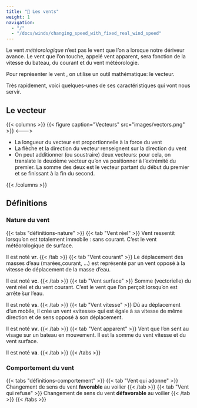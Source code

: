 ```yaml
---
title: "💨 Les vents"
weight: 1
navigation:
  - "/"
  - "/docs/winds/changing_speed_with_fixed_real_wind_speed"
---
```

Le vent *météorologique* n’est pas le vent que l’on a lorsque notre dériveur avance.
Le vent que l’on touche, appelé vent apparent, sera fonction de la vitesse du bateau, du courant et du vent météorologie.

Pour représenter le vent , on utilise un outil mathématique: le vecteur.

Très rapidement, voici quelques-unes de ses caractéristiques qui vont nous servir.

## Le vecteur

{{< columns >}}
{{< figure caption="Vecteurs" src="images/vectors.png" >}}
<--->

- La longueur du vecteur est proportionnelle à la force du vent
- La flèche et la direction du vecteur renseignent sur la direction du vent
- On peut additionner (ou soustraire) deux vecteurs: pour cela, on translate le deuxième vecteur qu’on va positionner à l’extrémité du premier. La somme des deux est le vecteur partant du début du premier et se finissant à la fin du second.

{{< /columns >}}

## Définitions

### Nature du vent

{{< tabs "définitions-nature" >}}
{{< tab "Vent réel" >}}
Vent ressentit lorsqu’on est totalement immobile : sans courant. C’est le vent météorologique de surface.

Il est noté **vr**.
{{< /tab >}}
{{< tab "Vent courant" >}}
Le déplacement des masses d’eau (marées,courant, ...) est représenté par un vent opposé à la vitesse de déplacement de la masse d’eau.

Il est noté **vc**.
{{< /tab >}}
{{< tab "Vent surface" >}}
Somme (vectorielle) du vent réel et du vent courant. C’est le vent que l’on perçoit lorsqu’on est arrête ́sur l’eau.

Il est noté **vs**.
{{< /tab >}}
{{< tab "Vent vitesse" >}}
Dû au déplacement d’un mobile, il crée un vent «vitesse» qui est égale à sa vitesse de même direction et de sens opposé à son déplacement.

Il est noté **vv**.
{{< /tab >}}
{{< tab "Vent apparent" >}}
Vent que l’on sent au visage sur un bateau en mouvement. Il est la somme du vent vitesse et du vent surface.

Il est noté **va**.
{{< /tab >}}
{{< /tabs >}}

### Comportement du vent

{{< tabs "définitions-comportement" >}}
{{< tab "Vent qui adonne" >}}
Changement de sens du vent **favorable** au voilier
{{< /tab >}}
{{< tab "Vent qui refuse" >}}
Changement de sens du vent **défavorable** au voilier
{{< /tab >}}
{{< /tabs >}}
